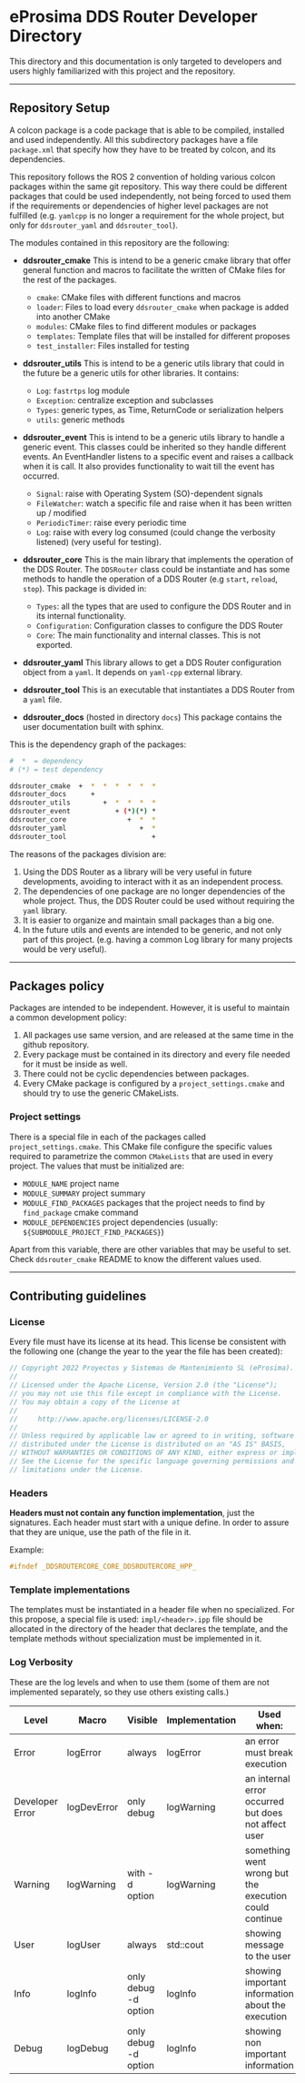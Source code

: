 # eProsima DDS Router Developer Directory

This directory and this documentation is only targeted to developers and users highly familiarized with this
project and the repository.

---

## Repository Setup

A colcon package is a code package that is able to be compiled, installed and used independently.
All this subdirectory packages have a file `package.xml` that specify how they have to be treated by colcon,
and its dependencies.

This repository follows the ROS 2 convention of holding various colcon packages within the same git repository.
This way there could be different packages that could be used independently, not being forced to used them if
the requirements or dependencies of higher level packages are not fulfilled
(e.g. `yamlcpp` is no longer a requirement for the whole project, but only for `ddsrouter_yaml` and `ddsrouter_tool`).

The modules contained in this repository are the following:

* **ddsrouter_cmake** This is intend to be a generic cmake library that offer general function and macros to
  facilitate the written of CMake files for the rest of the packages.
  * `cmake`: CMake files with different functions and macros
  * `loader`: Files to load every `ddsrouter_cmake` when package is added into another CMake
  * `modules`: CMake files to find different modules or packages
  * `templates`: Template files that will be installed for different proposes
  * `test_installer`: Files installed for testing

* **ddsrouter_utils** This is intend to be a generic utils library that could in the future be a generic utils for
  other libraries. It contains:
  * `Log`: `fastrtps` log module
  * `Exception`: centralize exception and subclasses
  * `Types`: generic types, as Time, ReturnCode or serialization helpers
  * `utils`: generic methods

* **ddsrouter_event** This is intend to be a generic utils library to handle a generic event. This classes could be
  inherited so they handle different events.
  An EventHandler listens to a specific event and raises a callback when it is call.
  It also provides functionality to wait till the event has occurred.
  * `Signal`: raise with Operating System (SO)-dependent signals
  * `FileWatcher`: watch a specific file and raise when it has been written up / modified
  * `PeriodicTimer`: raise every periodic time
  * `Log`: raise with every log consumed (could change the verbosity listened) (very useful for testing).

* **ddsrouter_core** This is the main library that implements the operation of the DDS Router.
  The `DDSRouter` class could be instantiate and has some methods to handle the operation of a DDS Router
  (e.g `start`, `reload`, `stop`).
  This package is divided in:
  * `Types`: all the types that are used to configure the DDS Router and in its internal functionality.
  * `Configuration`: Configuration classes to configure the DDS Router
  * `Core`: The main functionality and internal classes. This is not exported.

* **ddsrouter_yaml** This library allows to get a DDS Router configuration object from a `yaml`.
  It depends on `yaml-cpp` external library.

* **ddsrouter_tool** This is an executable that instantiates a DDS Router from a `yaml` file.

* **ddsrouter_docs** (hosted in directory `docs`)
  This package contains the user documentation built with sphinx.

This is the dependency graph of the packages:

```sh
#  *  = dependency
# (*) = test dependency

ddsrouter_cmake  +  *  *  *  *  *  *
ddsrouter_docs      +
ddsrouter_utils        +  *  *  *  *
ddsrouter_event           + (*)(*) *
ddsrouter_core               +  *  *
ddsrouter_yaml                  +  *
ddsrouter_tool                     +
```

The reasons of the packages division are:

1. Using the DDS Router as a library will be very useful in future developments, avoiding to interact with it as an
  independent process.
1. The dependencies of one package are no longer dependencies of the whole project.
  Thus, the DDS Router could be used without requiring the `yaml` library.
1. It is easier to organize and maintain small packages than a big one.
1. In the future utils and events are intended to be generic, and not only part of this project.
  (e.g. having a common Log library for many projects would be very useful).

---

## Packages policy

Packages are intended to be independent.
However, it is useful to maintain a common development policy:

1. All packages use same version, and are released at the same time in the github repository.
1. Every package must be contained in its directory and every file needed for it must be inside as well.
1. There could not be cyclic dependencies between packages.
1. Every CMake package is configured by a `project_settings.cmake` and should try to use the generic CMakeLists.

### Project settings

There is a special file in each of the packages called `project_settings.cmake`.
This CMake file configure the specific values required to parametrize the common `CMakeLists` that are used in every
project.
The values that must be initialized are:

* `MODULE_NAME` project name
* `MODULE_SUMMARY` project summary
* `MODULE_FIND_PACKAGES` packages that the project needs to find by `find_package` cmake command
* `MODULE_DEPENDENCIES` project dependencies (usually: `${SUBMODULE_PROJECT_FIND_PACKAGES}`)

Apart from this variable, there are other variables that may be useful to set.
Check `ddsrouter_cmake` README to know the different values used.

---

## Contributing guidelines

### License

Every file must have its license at its head.
This license be consistent with the following one (change the year to the year the file has been created):

```cpp
// Copyright 2022 Proyectos y Sistemas de Mantenimiento SL (eProsima).
//
// Licensed under the Apache License, Version 2.0 (the "License");
// you may not use this file except in compliance with the License.
// You may obtain a copy of the License at
//
//     http://www.apache.org/licenses/LICENSE-2.0
//
// Unless required by applicable law or agreed to in writing, software
// distributed under the License is distributed on an "AS IS" BASIS,
// WITHOUT WARRANTIES OR CONDITIONS OF ANY KIND, either express or implied.
// See the License for the specific language governing permissions and
// limitations under the License.
```

### Headers

**Headers must not contain any function implementation**, just the signatures.
Each header must start with a unique define.
In order to assure that they are unique, use the path of the file in it.

Example:

```cpp
#ifndef _DDSROUTERCORE_CORE_DDSROUTERCORE_HPP_
```

### Template implementations

The templates must be instantiated in a header file when no specialized.
For this propose, a special file is used:
`impl/<header>.ipp` file should be allocated in the directory of the header that declares the template,
and the template methods without specialization must be implemented in it.

### Log Verbosity

These are the log levels and when to use them
(some of them are not implemented separately, so they use others existing calls.)

| Level           | Macro       | Visible              | Implementation | Used when:                                            |
|-----------------|-------------|----------------------|----------------|-------------------------------------------------------|
| Error           | logError    | always               | logError       | an error must break execution                         |
| Developer Error | logDevError | only debug           | logWarning     | an internal error occurred but does not affect user   |
| Warning         | logWarning  | with -d option       | logWarning     | something went wrong but the execution could continue |
| User            | logUser     | always               | std::cout      | showing message to the user                           |
| Info            | logInfo     | only debug -d option | logInfo        | showing important information about the execution     |
| Debug           | logDebug    | only debug -d option | logInfo        | showing non important information                     |
